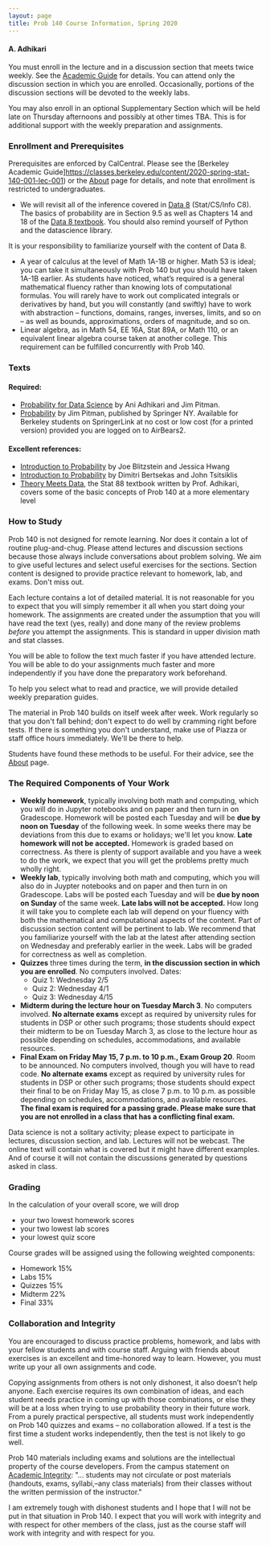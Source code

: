 ```yaml
---
layout: page
title: Prob 140 Course Information, Spring 2020
---
```

#### A. Adhikari ####

You must enroll in the lecture and in a discussion section that meets twice weekly. See the [Academic Guide](https://classes.berkeley.edu/content/2020-spring-stat-140-001-lec-001) for details. You can attend only the discussion section in which you are enrolled. Occasionally, portions of the discussion sections will be devoted to the weekly labs.

You may also enroll in an optional Supplementary Section which will be held late on Thursday afternoons and possibly at other times TBA. This is for additional support with the weekly preparation and assignments.

### Enrollment and Prerequisites ###
Prerequisites are enforced by CalCentral. Please see the [Berkeley Academic Guide]https://classes.berkeley.edu/content/2020-spring-stat-140-001-lec-001) or the [About](http://prob140.org/about/) page for details, and note that enrollment is restricted to undergraduates.

- We will revisit all of the inference covered in [Data 8](http://data8.org/fa18/) (Stat/CS/Info C8). The basics of probability are in Section 9.5 as well as Chapters 14 and 18 of the [Data 8 textbook](https://www.inferentialthinking.com/chapters/intro). You should also remind yourself of Python and the datascience library.

It is your responsibility to familiarize yourself with the content of Data 8.

- A year of calculus at the level of Math 1A-1B or higher. Math 53 is ideal; you can take it simultaneously with Prob 140 but you should have taken 1A-1B earlier. As students have noticed, what’s required is a general mathematical fluency rather than knowing lots of computational formulas. You will rarely have to work out complicated integrals or derivatives by hand, but you will constantly (and swiftly) have to work with abstraction – functions, domains, ranges, inverses, limits, and so on – as well as bounds, approximations, orders of magnitude, and so on.
- Linear algebra, as in Math 54, EE 16A, Stat 89A, or Math 110, or an equivalent linear algebra course taken at another college. This requirement can be fulfilled concurrently with Prob 140.

### Texts ###
#### Required: ####
- [Probability for Data Science](http://prob140.org/textbook/README) by Ani Adhikari and Jim Pitman. 
- [Probability](http://www.springer.com/us/book/9780387979748) by Jim Pitman, published by Springer NY. Available for Berkeley students on SpringerLink at no cost or low cost (for a printed version) provided you are logged on to AirBears2.

#### Excellent references: ####
- [Introduction to Probability](https://drive.google.com/file/d/1VmkAAGOYCTORq1wxSQqy255qLJjTNvBI/view) by Joe Blitzstein and Jessica Hwang
- [Introduction to Probability](http://athenasc.com/probbook.html) by Dimitri Bertsekas and John Tsitsiklis
- [Theory Meets Data](http://stat88.org/textbook/notebooks/intro), the Stat 88 textbook written by Prof. Adhikari, covers some of the basic concepts of Prob 140 at a more elementary level

### How to Study ###
Prob 140 is not designed for remote learning. Nor does it contain a lot of routine plug-and-chug. Please attend lectures and discussion sections because those always include conversations about problem solving. We aim to give useful lectures and select useful exercises for the sections. Section content is designed to provide practice relevant to homework, lab, and exams. Don't miss out.

Each lecture contains a lot of detailed material. It is not reasonable for you to expect that you will simply remember it all when you start doing your homework. The assignments are created under the assumption that you will have read the text (yes, really) and done many of the review problems *before* you attempt the assignments. This is standard in upper division math and stat classes.

You will be able to follow the text much faster if you have attended lecture. You will be able to do your assignments much faster and more independently if you have done the preparatory work beforehand.

To help you select what to read and practice, we will provide detailed weekly preparation guides.

The material in Prob 140 builds on itself week after week. Work regularly so that you don't fall behind; don't expect to do well by cramming right before tests. If there is something you don't understand, make use of Piazza or staff office hours immediately. We'll be there to help.

Students have found these methods to be useful. For their advice, see the [About](http://prob140.org/about/) page.

### The Required Components of Your Work ###
- **Weekly homework**, typically involving both math and computing, which you will do in Jupyter notebooks and on paper and then turn in on Gradescope. Homework will be posted each Tuesday and will be **due by noon on Tuesday** of the following week. In some weeks there may be deviations from this due to exams or holidays; we'll let you know. **Late homework will not be accepted.** Homework is graded based on correctness. As there is plenty of support available and you have a week to do the work, we expect that you will get the problems pretty much wholly right.
- **Weekly lab**, typically involving both math and computing, which you will also do in Juypter notebooks and on paper and then turn in on Gradescope. Labs will be posted each Tuesday and will be **due by noon on Sunday** of the same week. **Late labs will not be accepted.** How long it will take you to complete each lab will depend on your fluency with both the mathematical and computational aspects of the content. Part of discussion section content will be pertinent to lab. We recommend that you familiarize yourself with the lab at the latest after attending section on Wednesday and preferably earlier in the week. Labs will be graded for correctness as well as completion. 
- **Quizzes** three times during the term, **in the discussion section in which you are enrolled**. No computers involved. Dates: 
    - Quiz 1: Wednesday 2/5
    - Quiz 2: Wednesday 4/1
    - Quiz 3: Wednesday 4/15
- **Midterm during the lecture hour on Tuesday March 3**. No computers involved. **No alternate exams** except as required by university rules for students in DSP or other such programs; those students should expect their midterm to be on Tuesday March 3, as close to the lecture hour as possible depending on schedules, accommodations, and available resources. 
- **Final Exam on Friday May 15, 7 p.m. to 10 p.m., Exam Group 20**. Room to be announced. No computers involved, though you will have to read code. **No alternate exams** except as required by university rules for students in DSP or other such programs; those students should expect their final to be on Friday May 15, as close 7 p.m. to 10 p.m. as possible depending on schedules, accommodations, and available resources.  **The final exam is required for a passing grade. Please make sure that you are not enrolled in a class that has a conflicting final exam.**

Data science is not a solitary activity; please expect to participate in lectures, discussion section, and lab. Lectures will not be webcast. The online text will contain what is covered but it might have different examples. And of course it will not contain the discussions generated by questions asked in class.

### Grading ###
In the calculation of your overall score, we will drop
- your two lowest homework scores
- your two lowest lab scores
- your lowest quiz score

Course grades will be assigned using the following weighted components:
- Homework 15%
- Labs 15%
- Quizzes 15%
- Midterm 22%
- Final 33%

### Collaboration and Integrity ###
You are encouraged to discuss practice problems, homework, and labs with your fellow students and with course staff. Arguing with friends about exercises is an excellent and time-honored way to learn. However, you must write up your all own assignments and code.

Copying assignments from others is not only dishonest, it also doesn’t help anyone. Each exercise requires its own combination of ideas, and each student needs practice in coming up with those combinations, or else they will be at a loss when trying to use probability theory in their future work. From a purely practical perspective, all students must work independently on Prob 140 quizzes and exams – no collaboration allowed. If a test is the first time a student works independently, then the test is not likely to go well.

Prob 140 materials including exams and solutions are the intellectual property of the course developers. From the campus statement on [Academic Integrity](https://teaching.berkeley.edu/statements-course-policies): "... students may not circulate or post materials (handouts, exams, syllabi,–any class materials) from their classes without the written permission of the instructor." 

I am extremely tough with dishonest students and I hope that I will not be put in that situation in Prob 140. I expect that you will work with integrity and with respect for other members of the class, just as the course staff will work with integrity and with respect for you.
